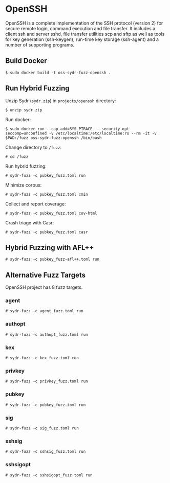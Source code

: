 # OpenSSH

OpenSSH is a complete implementation of the SSH protocol (version 2) for secure
remote login, command execution and file transfer. It includes a client ssh and
server sshd, file transfer utilities scp and sftp as well as tools for key
generation (ssh-keygen), run-time key storage (ssh-agent) and a number of
supporting programs.

## Build Docker

    $ sudo docker build -t oss-sydr-fuzz-openssh .

## Run Hybrid Fuzzing

Unzip Sydr (`sydr.zip`) in `projects/openssh` directory:

    $ unzip sydr.zip

Run docker:

    $ sudo docker run --cap-add=SYS_PTRACE  --security-opt seccomp=unconfined -v /etc/localtime:/etc/localtime:ro --rm -it -v $PWD:/fuzz oss-sydr-fuzz-openssh /bin/bash

Change directory to `/fuzz`:

    # cd /fuzz

Run hybrid fuzzing:

    # sydr-fuzz -c pubkey_fuzz.toml run

Minimize corpus:

    # sydr-fuzz -c pubkey_fuzz.toml cmin

Collect and report coverage:

    # sydr-fuzz -c pubkey_fuzz.toml cov-html

Crash triage with Casr:

    # sydr-fuzz -c pubkey_fuzz.toml casr

## Hybrid Fuzzing with AFL++

    # sydr-fuzz -c pubkey_fuzz-afl++.toml run

## Alternative Fuzz Targets

OpenSSH project has 8 fuzz targets.

### agent

    # sydr-fuzz -c agent_fuzz.toml run

### authopt

    # sydr-fuzz -c authopt_fuzz.toml run

### kex

    # sydr-fuzz -c kex_fuzz.toml run

### privkey

    # sydr-fuzz -c privkey_fuzz.toml run

### pubkey

    # sydr-fuzz -c pubkey_fuzz.toml run

### sig

    # sydr-fuzz -c sig_fuzz.toml run

### sshsig

    # sydr-fuzz -c sshsig_fuzz.toml run

### sshsigopt

    # sydr-fuzz -c sshsigopt_fuzz.toml run
